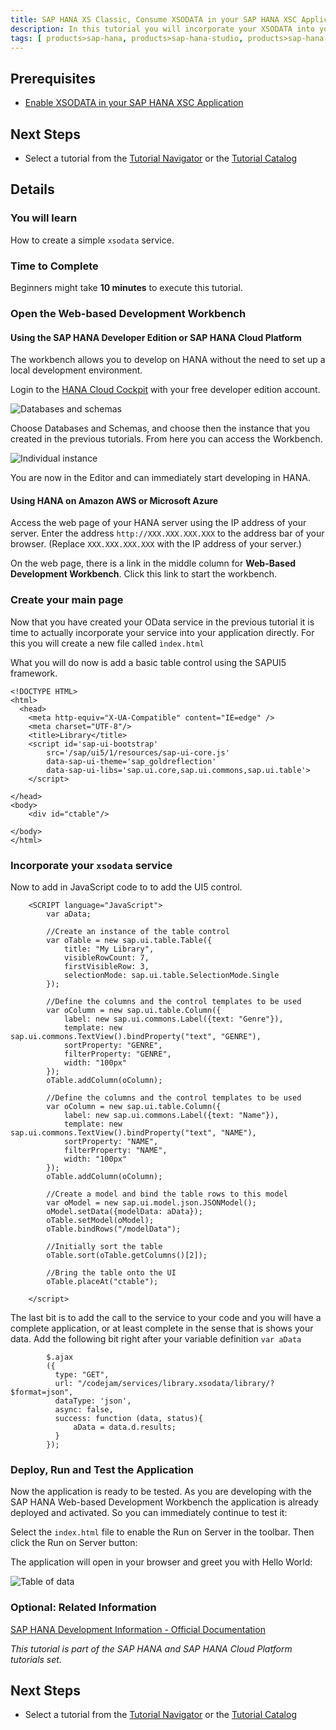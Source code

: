 ```yaml
---
title: SAP HANA XS Classic, Consume XSODATA in your SAP HANA XSC Application
description: In this tutorial you will incorporate your XSODATA into your SAP HANA XSC application.
tags: [ products>sap-hana, products>sap-hana-studio, products>sap-hana-cloud-platform, topic>sql, topic>big-data, tutorial>beginner]
---
```


## Prerequisites  
- [Enable XSODATA in your SAP HANA XSC Application](http://go.sap.com/developer/tutorials/hana-xsodata.html)

## Next Steps
 - Select a tutorial from the [Tutorial Navigator](http://go.sap.com/developer/tutorial-navigator.html) or the [Tutorial Catalog](http://go.sap.com/developer/tutorials.html)


## Details

### You will learn  
How to create a simple `xsodata` service.

### Time to Complete
Beginners might take **10 minutes** to execute this tutorial.


### Open the Web-based Development Workbench

#### Using the SAP HANA Developer Edition or SAP HANA Cloud Platform
The workbench allows you to develop on HANA without the need to set up a local development environment.

Login to the [HANA Cloud Cockpit](https://account.hanatrial.ondemand.com/cockpit) with your free developer edition account.

![Databases and schemas](https://raw.githubusercontent.com/SAPDocuments/Tutorials/master/tutorials/hana-consume-xsodata/1.png)

Choose Databases and Schemas, and choose then the instance that you created in the previous tutorials. From here you can access the Workbench.

![Individual instance](https://raw.githubusercontent.com/SAPDocuments/Tutorials/master/tutorials/hana-consume-xsodata/2.png)

You are now in the Editor and can immediately start developing in HANA.

#### Using HANA on Amazon AWS or Microsoft Azure

Access the web page of your HANA server using the IP address of your server.  Enter the address `http://XXX.XXX.XXX.XXX` to the address bar of your browser. (Replace `XXX.XXX.XXX.XXX` with the IP address of your server.)

On the web page, there is a link in the middle column for **Web-Based Development Workbench**.  Click this link to start the workbench.

### Create your main page

Now that you have created your OData service in the previous tutorial it is time to actually incorporate your service into your application directly. For this you will create a new file called `ìndex.html` 

What you will do now is add a basic table control using the SAPUI5 framework.

```
<!DOCTYPE HTML>
<html>
  <head>
    <meta http-equiv="X-UA-Compatible" content="IE=edge" />
    <meta charset="UTF-8"/>
    <title>Library</title>  
    <script id='sap-ui-bootstrap' 
        src='/sap/ui5/1/resources/sap-ui-core.js'  
        data-sap-ui-theme='sap_goldreflection'  
        data-sap-ui-libs='sap.ui.core,sap.ui.commons,sap.ui.table'>
    </script>

</head>
<body>
	<div id="ctable"/>
	
</body>
</html>
```

### Incorporate your `xsodata` service

Now to add in JavaScript code to to add the UI5 control.

```
    <SCRIPT language="JavaScript">
        var aData;
        
        //Create an instance of the table control
        var oTable = new sap.ui.table.Table({
        	title: "My Library",
        	visibleRowCount: 7,
        	firstVisibleRow: 3,
        	selectionMode: sap.ui.table.SelectionMode.Single
        });
        
        //Define the columns and the control templates to be used
        var oColumn = new sap.ui.table.Column({
        	label: new sap.ui.commons.Label({text: "Genre"}),
        	template: new sap.ui.commons.TextView().bindProperty("text", "GENRE"),
        	sortProperty: "GENRE",
        	filterProperty: "GENRE",
        	width: "100px"
        });
        oTable.addColumn(oColumn);

        //Define the columns and the control templates to be used
        var oColumn = new sap.ui.table.Column({
        	label: new sap.ui.commons.Label({text: "Name"}),
        	template: new sap.ui.commons.TextView().bindProperty("text", "NAME"),
        	sortProperty: "NAME",
        	filterProperty: "NAME",
        	width: "100px"
        });
        oTable.addColumn(oColumn);
             
        //Create a model and bind the table rows to this model
        var oModel = new sap.ui.model.json.JSONModel();
        oModel.setData({modelData: aData});
        oTable.setModel(oModel);
        oTable.bindRows("/modelData");
        
        //Initially sort the table
        oTable.sort(oTable.getColumns()[2]);
        
        //Bring the table onto the UI 
        oTable.placeAt("ctable");

	</script>
```

The last bit is to add the call to the service to your code and you will have a complete application, or at least complete in the sense that is shows your data. Add the following bit right after your variable definition `var aData`

```
        $.ajax
        ({
          type: "GET",
          url: "/codejam/services/library.xsodata/library/?$format=json",
          dataType: 'json',
          async: false,
          success: function (data, status){
        	  aData = data.d.results;
          }
        });
```

### Deploy, Run and Test the Application

Now the application is ready to be tested. As you are developing with the SAP HANA Web-based Development Workbench the application is already deployed and activated. So you can immediately continue to test it:

Select the `index.html` file to enable the Run on Server in the toolbar. Then click the Run on Server button:

The application will open in your browser and greet you with Hello World:

![Table of data](https://raw.githubusercontent.com/SAPDocuments/Tutorials/master/tutorials/hana-consume-xsodata/3.png)


### Optional: Related Information
[SAP HANA Development Information - Official Documentation](http://help.sap.com/hana_platform#section6)


*This tutorial is part of the SAP HANA and SAP HANA Cloud Platform tutorials set.*

## Next Steps
 - Select a tutorial from the [Tutorial Navigator](http://go.sap.com/developer/tutorial-navigator.html) or the [Tutorial Catalog](http://go.sap.com/developer/tutorials.html)
